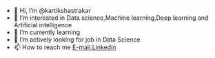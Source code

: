 - 👋 Hi, I’m @kartikshastrakar
- 👀 I’m interested in Data science,Machine learning,Deep learning and Artificial intelligence
- 🌱 I’m currently learning  
- 💞️ I’m actively looking for job in Data Science 
- 📫 How to reach me [E-mail](kartikshastrakar04@gmail.com),[Linkedin](linkedin.com/in/kartik-shastrakar-054783166)

<!---
kartikshastrakar/kartikshastrakar is a ✨ special ✨ repository because its `README.md` (this file) appears on your GitHub profile.
You can click the Preview link to take a look at your changes.
--->
